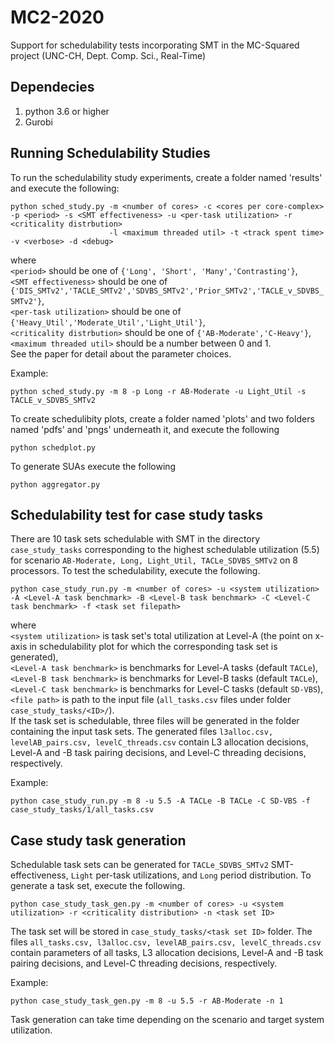 # MC2-2020
Support for schedulability tests incorporating SMT in the MC-Squared project (UNC-CH, Dept. Comp. Sci., Real-Time)

## Dependecies
1. python 3.6 or higher
2. Gurobi

## Running Schedulability Studies
To run the schedulability study experiments, create a folder named 'results' and execute the following:
``` shell
python sched_study.py -m <number of cores> -c <cores per core-complex> -p <period> -s <SMT effectiveness> -u <per-task utilization> -r <criticality distrbution>
                      -l <maximum threaded util> -t <track spent time> -v <verbose> -d <debug> 
```
where<br />
`<period>` should be one of `{'Long', 'Short', 'Many','Contrasting'}`,<br />
`<SMT effectiveness>` should be one of `{'DIS_SMTv2','TACLE_SMTv2','SDVBS_SMTv2','Prior_SMTv2','TACLE_v_SDVBS_SMTv2'}`,<br />
`<per-task utilization>` should be one of `{'Heavy_Util','Moderate_Util','Light_Util'}`,<br />
`<criticality distrbution>` should be one of `{'AB-Moderate','C-Heavy'}`,<br />
`<maximum threaded util>` should be a number between 0 and 1.<br />
See the paper for detail about the parameter choices.

Example:
``` shell
python sched_study.py -m 8 -p Long -r AB-Moderate -u Light_Util -s TACLE_v_SDVBS_SMTv2
```

To create schedulibity plots, create a folder named 'plots' and two folders named 'pdfs' and 'pngs' underneath it, and execute the following
``` shell
python schedplot.py
```

To generate SUAs execute the following
``` shell
python aggregator.py
```

## Schedulability test for case study tasks
There are 10 task sets schedulable with SMT in the directory `case_study_tasks` corresponding to the highest schedulable utilization (5.5) for scenario  `AB-Moderate, Long, Light_Util, TACLe_SDVBS_SMTv2` on 8 processors. To test the schedulability, execute the following.
``` shell
python case_study_run.py -m <number of cores> -u <system utilization> -A <Level-A task benchmark> -B <Level-B task benchmark> -C <Level-C task benchmark> -f <task set filepath>
```
where <br />
`<system utilization>` is task set's total utilization at Level-A (the point on x-axis in schedulability plot for which the corresponding task set is generated),<br />
`<Level-A task benchmark>` is benchmarks for Level-A tasks (default `TACLe`), <br />
`<Level-B task benchmark>` is benchmarks for Level-B tasks (default `TACLe`), <br />
`<Level-C task benchmark>` is benchmarks for Level-C tasks (default `SD-VBS`), <br />
`<file path>` is path to the input file (`all_tasks.csv` files under folder `case_study_tasks/<ID>/`). <br />
If the task set is schedulable, three files will be generated in the folder containing the input task sets. The generated files `l3alloc.csv, levelAB_pairs.csv, levelC_threads.csv` contain L3 allocation decisions, Level-A and -B task pairing decisions, and Level-C threading decisions, respectively.<br />

Example:
``` shell
python case_study_run.py -m 8 -u 5.5 -A TACLe -B TACLe -C SD-VBS -f case_study_tasks/1/all_tasks.csv
```

## Case study task generation
Schedulable task sets can be generated for `TACLe_SDVBS_SMTv2` SMT-effectiveness, `Light` per-task utilizations, and `Long` period distribution. To generate a task set, execute the following.
``` shell
python case_study_task_gen.py -m <number of cores> -u <system utilization> -r <criticality distribution> -n <task set ID>
```
The task set will be stored in `case_study_tasks/<task set ID>` folder. The files `all_tasks.csv, l3alloc.csv, levelAB_pairs.csv, levelC_threads.csv` contain parameters of all tasks, L3 allocation decisions, Level-A and -B task pairing decisions, and Level-C threading decisions, respectively.

Example:
``` shell
python case_study_task_gen.py -m 8 -u 5.5 -r AB-Moderate -n 1
```
Task generation can take time depending on the scenario and target system utilization.
